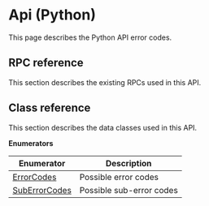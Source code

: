 # Api \(Python\)

This page describes the Python API error codes.

## RPC reference

This section describes the existing RPCs used in this API.

## Class reference

This section describes the data classes used in this API.

 **Enumerators** 

|Enumerator|Description|
|----------|-----------|
|[ErrorCodes](../enums/Api/ErrorCodes.md#)|Possible error codes|
|[SubErrorCodes](../enums/Api/SubErrorCodes.md#)|Possible sub-error codes|

